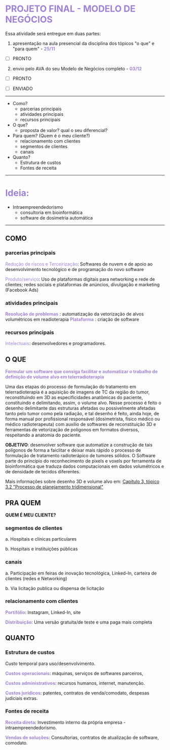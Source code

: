 # <span style="color:#A082D6">**PROJETO FINAL - MODELO DE NEGÓCIOS**</span>

Essa atividade será entregue em duas partes:

1. apresentação na aula presencial da disciplina dos tópicos "o que" e "para quem" - <span style="color:#A082D6">**25/11**</span>

- [ ] PRONTO

2. envio pelo AVA do seu Modelo de Negócios completo - <span style="color:#A082D6">**03/12**</span>

- [ ] PRONTO

- [ ] ENVIADO

----------

- Como?
    - parcerias principais
    - atividades principais
    - recursos principais
- O que?
    - proposta de valor? qual o seu diferencial?
- Para quem? (Quem é o meu cliente?)
    - relacionamento com clientes
    - segmentos de clientes
    - canais
- Quanto?
    - Estrutura de custos
    - Fontes de receita

----------
# <span style="color:#A082D6">Ideia:</span>

- Intraempreendedorismo
    - consultoria em bioinformática
    - software de dosimetria automática

---------
## COMO

### parcerias principais

<span style="color:#A082D6">Redução de riscos e Terceirização</span>: Softwares de nuvem e de apoio ao desenvolvimento tecnológico e de programação do novo software

<span style="color:#A082D6">Produto/serviço</span>: Uso de plataformas digitais para networking e rede de clientes; redes sociais e plataformas de anúncios, divulgação e marketing (Facebook Ads)

### atividades principais

<span style="color:#A082D6"> **Resolução de problemas** </span>: automatização da vetorização de alvos volumétricos em readioterapia
<span style="color:#A082D6"> **Plataforma** </span>: criação de software

### recursos principais

<span style="color:#A082D6"> Intelectuais</span>: desenvolvedores e programadores.

## O QUE

<span style="color:#A082D6"> **Formular um software que consiga facilitar e automatizar o trabalho de definição de volume alvo em telerradioterapia** </span>

Uma das etapas do processo de formulação do tratamento em telerradioterapia é a aquisição de imagens de TC da região do tumor, reconstituindo em 3D as especificidades anatômicas do paciente, constituindo e delimitando, assim, o volume alvo. Nesse processo é feito o desenho delimitante das estruturas afetadas ou possivelmente afetadas tanto pelo tumor como pela radiação, e tal desenho é feito, ainda hoje, de forma manual por profissional responsável (dosimetrista, físico médico ou médico radioterapeuta) com auxilio de softwares de reconstituição 3D e ferramentas de vetorização de polígonos em formatos diversos, respeitando a anatomia do paciente.

**OBJETIVO**: desenvolver software que automatize a construção de tais polígonos de forma a faiclitar e deixar mais rápido o processo de formulação de tratamento radioterápico de tumores sólidos. O Software parte do princípio do reconhecimento de pixels e voxels por ferramenta de bioinformática que traduza dados computacionais em dados volumétricos e de densidade de tecidos diferentes.

Mais informações sobre desenho 3D e volume alvo em:
[Capítulo 3, tópico 3.2 "Processo de planejamento tridimensional"](https://www.teses.usp.br/teses/disponiveis/85/85131/tde-27112007-144824/publico/tese_maria_esmeralda.pdf)


## PRA QUEM
__QUEM É MEU CLIENTE?__

### segmentos de clientes

a. Hospitais e clínicas particulares

b. Hospitais e instituições públicas

### canais

a. Participação em feiras de inovação tecnológica, Linked-In, carteira de clientes (redes e Networking)

b. Via licitação publica ou dispensa de licitação

### relacionamento com clientes

<span style="color:#A082D6">**Portifólio**</span>: Instagram, Linked-In, site

<span style="color:#A082D6">**Distribuição**</span>: Uma versão gratuita/de teste e uma paga mais completa

## QUANTO

### Estrutura de custos

Custo temporal para uso/desenvolvimento.

<span style="color:#A082D6"> **Custos operacionais**</span>: máquinas, serviços de softwares parceiros, 

<span style="color:#A082D6"> **Custos administrativos**</span>: recursos humanos, internet, manutenção.

<span style="color:#A082D6"> **Custos jurídicos**</span>: patentes, contratos de venda/comodato, despesas judiciais extras.

### Fontes de receita

<span style="color:#A082D6"> **Receita direta**</span>: Investimento interno da própria empresa - intraempreendedorismo.

<span style="color:#A082D6"> **Vendas de soluções**</span>: Consultorias, contratos de atualização de software, comodato.
